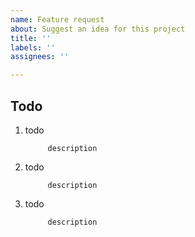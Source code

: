 ```yaml
---
name: Feature request
about: Suggest an idea for this project
title: ''
labels: ''
assignees: ''

---
```


## Todo

1. todo

            description

2. todo

            description

3. todo

            description
